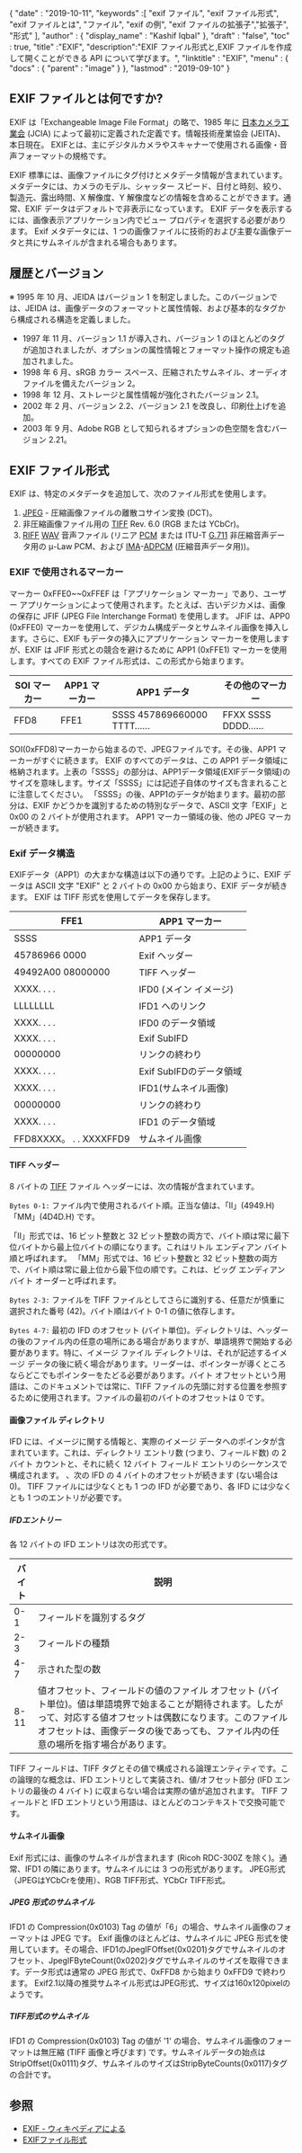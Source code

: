 {
  "date" : "2019-10-11",
  "keywords" :[ "exif ファイル", "exif ファイル形式", "exif ファイルとは", "ファイル", "exif の例", "exif ファイルの拡張子","拡張子", "形式" ],
  "author" : {
    "display_name" : "Kashif Iqbal"
},
  "draft" : "false",
  "toc" : true,
  "title" :"EXIF",
  "description":"EXIF ファイル形式と,EXIF ファイルを作成して開くことができる API について学びます。",
  "linktitle" : "EXIF",
  "menu" : {
    "docs" : {
      "parent" : "image"
}
},
  "lastmod" : "2019-09-10"
}

## EXIF ファイルとは何ですか?
EXIF は「Exchangeable Image File Format」の略で、1985 年に [日本カメラ工業会](https://en.wikipedia.org/wiki/Japan_Electronic_Industries_Development_Association) (JCIA) によって最初に定義された定義です。情報技術産業協会 (JEITA)、本日現在。 EXIFとは、主にデジタルカメラやスキャナーで使用される画像・音声フォーマットの規格です。

EXIF 標準には、画像ファイルにタグ付けとメタデータ情報が含まれています。メタデータには、カメラのモデル、シャッター スピード、日付と時刻、絞り、製造元、露出時間、X 解像度、Y 解像度などの情報を含めることができます。通常、EXIF データはデフォルトで非表示になっています。 EXIF データを表示するには、画像表示アプリケーション内でビュー プロパティを選択する必要があります。 Exif メタデータには、1 つの画像ファイルに技術的および主要な画像データと共にサムネイルが含まれる場合もあります。

## 履歴とバージョン ##

※ 1995 年 10 月、JEIDA はバージョン 1 を制定しました。このバージョンでは、JEIDA は、画像データのフォーマットと属性情報、および基本的なタグから構成される構造を定義しました。
* 1997 年 11 月、バージョン 1.1 が導入され、バージョン 1 のほとんどのタグが追加されましたが、オプションの属性情報とフォーマット操作の規定も追加されました。
* 1998 年 6 月、sRGB カラー スペース、圧縮されたサムネイル、オーディオ ファイルを備えたバージョン 2。
* 1998 年 12 月、ストレージと属性情報が強化されたバージョン 2.1。
* 2002 年 2 月、バージョン 2.2、バージョン 2.1 を改良し、印刷仕上げを追加。
* 2003 年 9 月、Adobe RGB として知られるオプションの色空間を含むバージョン 2.21。

## EXIF ファイル形式

EXIF は、特定のメタデータを追加して、次のファイル形式を使用します。

1. [JPEG](/image/jpeg/) - 圧縮画像ファイルの離散コサイン変換 (DCT)。
1. 非圧縮画像ファイル用の [TIFF](/image/tiff/) Rev. 6.0 (RGB または YCbCr)。
1. [RIFF](https://en.wikipedia.org/wiki/Resource_Interchange_File_Format) [WAV](https://en.wikipedia.org/wiki/WAV) 音声ファイル (リニア [PCM](https://en.wikipedia.org/wiki/Pulse-code_modulation) または ITU-T [G.711](https://en.wikipedia.org/wiki/G.711) 非圧縮音声データ用の μ-Law PCM、および [ IMA](https://en.wikipedia.org/wiki/Interactive_Multimedia_Association)-[ADPCM](https://en.wikipedia.org/wiki/ADPCM) (圧縮音声データ用))。

### EXIF で使用されるマーカー ###

マーカー 0xFFE0~~0xFFEF は「アプリケーション マーカー」であり、ユーザー アプリケーションによって使用されます。たとえば、古いデジカメは、画像の保存に JFIF (JPEG File Interchange Format) を使用します。 JFIF は、APP0 (0xFFE0) マーカーを使用して、デジカム構成データとサムネイル画像を挿入します。さらに、EXIF もデータの挿入にアプリケーション マーカーを使用しますが、EXIF は JFIF 形式との競合を避けるために APP1 (0xFFE1) マーカーを使用します。すべての EXIF ファイル形式は、この形式から始まります。


|SOI マーカー|APP1 マーカー|APP1 データ|その他のマーカー
---|---|---|---|
|FFD8|FFE1|SSSS 457869660000 TTTT……|FFXX SSSS DDDD……

SOI(0xFFD8)マーカーから始まるので、JPEGファイルです。その後、APP1 マーカーがすぐに続きます。 EXIF のすべてのデータは、この APP1 データ領域に格納されます。上表の「SSSS」の部分は、APP1データ領域(EXIFデータ領域)のサイズを意味します。サイズ「SSSS」には記述子自体のサイズも含まれることに注意してください。 「SSSS」の後、APP1のデータが始まります。最初の部分は、EXIF かどうかを識別するための特別なデータで、ASCII 文字「EXIF」と 0x00 の 2 バイトが使用されます。 APP1 マーカー領域の後、他の JPEG マーカーが続きます。

### Exif データ構造 ###

EXIFデータ（APP1）の大まかな構造は以下の通りです。上記のように、EXIF データは ASCII 文字 "EXIF" と 2 バイトの 0x00 から始まり、EXIF データが続きます。 EXIF は TIFF 形式を使用してデータを保存します。


|FFE1|APP1 マーカー
---|---|
|SSSS|APP1 データ|APP1 データ サイズ
|45786966 0000|Exif ヘッダー
|49492A00 08000000|TIFF ヘッダー
|XXXX. . . .|IFD0 (メイン イメージ)|ディレクトリ
|LLLLLLLL|IFD1 へのリンク
|XXXX. . . .|IFD0 のデータ領域
|XXXX. . . .|Exif SubIFD|ディレクトリ
|00000000|リンクの終わり
|XXXX. . . .|Exif SubIFDのデータ領域
|XXXX. . . .|IFD1(サムネイル画像)|ディレクトリ
|00000000|リンクの終わり
|XXXX. . . .|IFD1 のデータ領域
|FFD8XXXX。 . . XXXXFFD9|サムネイル画像

#### TIFF ヘッダー ####

8 バイトの [TIFF](/image/tiff/) ファイル ヘッダーには、次の情報が含まれています。

`Bytes 0-1:` ファイル内で使用されるバイト順。正当な値は、「II」(4949.H)「MM」(4D4D.H) です。

「II」形式では、16 ビット整数と 32 ビット整数の両方で、バイト順は常に最下位バイトから最上位バイトの順になります。これはリトル エンディアン バイト順と呼ばれます。 「MM」形式では、16 ビット整数と 32 ビット整数の両方で、バイト順は常に最上位から最下位の順です。これは、ビッグ エンディアン バイト オーダーと呼ばれます。

`Bytes 2-3:` ファイルを TIFF ファイルとしてさらに識別する、任意だが慎重に選択された番号 (42)。バイト順はバイト 0-1 の値に依存します。

`Bytes 4-7:` 最初の IFD のオフセット (バイト単位)。ディレクトリは、ヘッダーの後のファイル内の任意の場所にある場合がありますが、単語境界で開始する必要があります。特に、イメージ ファイル ディレクトリは、それが記述するイメージ データの後に続く場合があります。リーダーは、ポインターが導くところならどこでもポインターをたどる必要があります。バイト オフセットという用語は、このドキュメントでは常に、TIFF ファイルの先頭に対する位置を参照するために使用されます。ファイルの最初のバイトのオフセットは 0 です。

#### 画像ファイル ディレクトリ ####

IFD には、イメージに関する情報と、実際のイメージ データへのポインタが含まれています。これは、ディレクトリ エントリ数 (つまり、フィールド数) の 2 バイト カウントと、それに続く 12 バイト フィールド エントリのシーケンスで構成されます。 、次の IFD の 4 バイトのオフセットが続きます (ない場合は 0)。 TIFF ファイルには少なくとも 1 つの IFD が必要であり、各 IFD には少なくとも 1 つのエントリが必要です。

##### IFDエントリー #####

各 12 バイトの IFD エントリは次の形式です。


|バイト|説明
---|---|
|0-1|フィールドを識別するタグ
|2-3|フィールドの種類
|4-7|示された型の数
|8-11|値オフセット、フィールドの値のファイル オフセット (バイト単位)。値は単語境界で始まることが期待されます。したがって、対応する値オフセットは偶数になります。このファイル オフセットは、画像データの後であっても、ファイル内の任意の場所を指す場合があります。

TIFF フィールドは、TIFF タグとその値で構成される論理エンティティです。この論理的な概念は、IFD エントリとして実装され、値/オフセット部分 (IFD エントリの最後の 4 バイト) に収まらない場合は実際の値が追加されます。 TIFF フィールドと IFD エントリという用語は、ほとんどのコンテキストで交換可能です。

#### サムネイル画像 ####

Exif 形式には、画像のサムネイルが含まれます (Ricoh RDC-300Z を除く)。通常、IFD1 の隣にあります。サムネイルには 3 つの形式があります。 JPEG形式（JPEGはYCbCrを使用）、RGB TIFF形式、YCbCr TIFF形式。

##### JPEG 形式のサムネイル #####

IFD1 の Compression(0x0103) Tag の値が「6」の場合、サムネイル画像のフォーマットは JPEG です。 Exif 画像のほとんどは、サムネイルに JPEG 形式を使用しています。その場合、IFD1のJpegIFOffset(0x0201)タグでサムネイルのオフセット、JpegIFByteCount(0x0202)タグでサムネイルのサイズを取得できます。データ形式は通常の JPEG 形式で、0xFFD8 から始まり 0xFFD9 で終わります。 Exif2.1以降の推奨サムネイル形式はJPEG形式、サイズは160x120pixelのようです。

##### TIFF形式のサムネイル #####

IFD1 の Compression(0x0103) Tag の値が '1' の場合、サムネイル画像のフォーマットは無圧縮 (TIFF 画像と呼びます) です。サムネイルデータの始点はStripOffset(0x0111)タグ、サムネイルのサイズはStripByteCounts(0x0117)タグの合計です。

## 参照 ##

* [EXIF - ウィキペディアによる](https://en.wikipedia.org/wiki/Exif)
* [EXIFファイル形式](https://www.media.mit.edu/pia/Research/deepview/exif.html)

